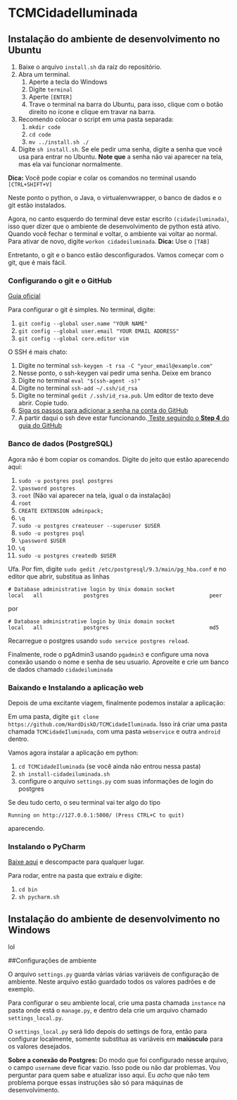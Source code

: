 # TCMCidadeIluminada

## Instalação do ambiente de desenvolvimento no Ubuntu
1. Baixe o arquivo `install.sh` da raíz do repositório.
1. Abra um terminal.
    1. Aperte a tecla do Windows
    1. Digite `terminal`
    1. Aperte `[ENTER]`
    1. Trave o terminal na barra do Ubuntu, para isso, clique com o botão direito no ícone e clique em travar na barra.
1. Recomendo colocar o script em uma pasta separada:
    1. `mkdir code`
    1. `cd code`
    1. `mv ../install.sh ./`
1. Digite `sh install.sh`. Se ele pedir uma senha, digite a senha que você usa para entrar no Ubuntu.  **Note que** a senha não vai aparecer na tela, mas ela vai funcionar normalmente.

**Dica:** Você pode copiar e colar os comandos no terminal usando `[CTRL+SHIFT+V]`

Neste ponto o python, o Java, o virtualenvwrapper, o banco de dados e o git estão instalados.

Agora, no canto esquerdo do terminal deve estar escrito `(cidadeiluminada)`, isso quer dizer que o ambiente de desenvolvimento de python está ativo. Quando você fechar o terminal e voltar, o ambiente vai voltar ao normal. Para ativar de novo, digite `workon cidadeiluminada`. **Dica:** Use o `[TAB]`

Entretanto, o git e o banco estão desconfigurados. Vamos começar com o git, que é mais fácil.

### Configurando o git e o GitHub
[Guia oficial](https://help.github.com/articles/set-up-git/)

Para configurar o git é simples. No terminal, digite:

1. `git config --global user.name "YOUR NAME"`
1. `git config --global user.email "YOUR EMAIL ADDRESS"`
1. `git config --global core.editor vim`

O SSH é mais chato:

1. Digite no terminal `ssh-keygen -t rsa -C "your_email@example.com"`
1. Nesse ponto, o ssh-keygen vai pedir uma senha. Deixe em branco
1. Digite no terminal `eval "$(ssh-agent -s)"`
1. Digite no terminal `ssh-add ~/.ssh/id_rsa`
1. Digite no terminal `gedit /.ssh/id_rsa.pub`. Um editor de texto deve abrir. Copie tudo.
1. [Siga os passos para adicionar a senha na conta do GitHub](https://help.github.com/articles/generating-ssh-keys/#step-3-add-your-ssh-key-to-your-account)
1. A partir daqui o ssh deve estar funcionando.[ Teste seguindo o **Step 4** do guia do GitHub](https://help.github.com/articles/generating-ssh-keys/#step-4-test-everything-out)


### Banco de dados (PostgreSQL)

Agora não é bom copiar os comandos. Digite do jeito que estão aparecendo aqui:

1. `sudo -u postgres psql postgres`
1. `\password postgres`
1. `root` (Não vai aparecer na tela, igual o da instalação)
1. `root`
1. `CREATE EXTENSION adminpack;`
1. `\q`
1. `sudo -u postgres createuser --superuser $USER`
1. `sudo -u postgres psql`
1. `\password $USER`
1. `\q`
1. `sudo -u postgres createdb $USER`

Ufa. Por fim, digite `sudo gedit /etc/postgresql/9.3/main/pg_hba.conf` e no editor que abrir, substitua as linhas

```
# Database administrative login by Unix domain socket
local   all             postgres                                peer
```
por
```
# Database administrative login by Unix domain socket
local   all             postgres                                md5
```

Recarregue o postgres usando `sudo service postgres reload`.

Finalmente, rode o pgAdmin3 usando `pgadmin3` e configure uma nova conexão usando o nome e senha de seu usuario. Aproveite e crie um banco de dados chamado `cidadeiluminada`


### Baixando e Instalando a aplicação web

Depois de uma excitante viagem, finalmente podemos instalar a aplicação:

Em uma pasta, digite `git clone https://github.com/HardDiskD/TCMCidadeIluminada`. Isso irá criar uma pasta chamada `TCMCidadeIluminada`, com uma pasta `webservice` e outra `android` dentro.

Vamos agora instalar a aplicação em python:

1. `cd TCMCidadeIluminada` (se você ainda não entrou nessa pasta)
1. `sh install-cidadeiluminada.sh`
1. configure o arquivo `settings.py` com suas informações de login do postgres

Se deu tudo certo, o seu terminal vai ter algo do tipo

`Running on http://127.0.0.1:5000/ (Press CTRL+C to quit)`

aparecendo.

### Instalando o PyCharm
[Baixe aqui](https://download.jetbrains.com/python/pycharm-community-4.0.4.tar.gz) e descompacte para qualquer lugar.

Para rodar, entre na pasta que extraiu e digite:

1. `cd bin`
1. `sh pycharm.sh`

## Instalação do ambiente de desenvolvimento no Windows
lol

##Configurações de ambiente

O arquivo `settings.py` guarda várias várias variáveis de configuração de ambiente. Neste arquivo estão guardado todos os valores padrões e de exemplo.

Para configurar o seu ambiente local, crie uma pasta chamada `instance` na pasta onde está o `manage.py`, e dentro dela crie um arquivo chamado `settings_local.py`.

O `settings_local.py` será lido depois do settings de fora, então para configurar localmente, somente substitua as variáveis em **maiúsculo** para os valores desejados.

**Sobre a conexão do Postgres:** Do modo que foi configurado nesse arquivo, o campo `username` deve ficar vazio. Isso pode ou não dar problemas. Vou perguntar para quem sabe e atualizar isso aqui. Eu *acho* que não tem problema porque essas instruções são só para máquinas de desenvolvimento.
